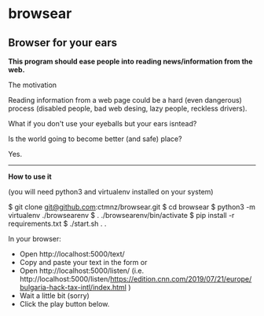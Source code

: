 # browsear

## Browser for your ears

**This program should ease people into reading news/information from the web.**

The motivation

Reading information from a web page could be a hard (even dangerous) process (disabled people, bad web desing, lazy people, reckless drivers). 

What if you don't use your eyeballs but your ears isntead?

Is the world going to become better (and safe) place? 

Yes.

----

**How to use it**

(you will need python3 and virtualenv installed on your system)

$ git clone git@github.com:ctmnz/browsear.git
$ cd browsear
$ python3 -m virtualenv ./browsearenv
$ . ./browsearenv/bin/activate
$ pip install -r requirements.txt
$ ./start.sh
.
.

In your browser:
 - Open http://localhost:5000/text/
 - Copy and paste your text in the form
or 
 - Open http://localhost:5000/listen/<url> (i.e. http://localhost:5000/listen/https://edition.cnn.com/2019/07/21/europe/bulgaria-hack-tax-intl/index.html ) 
 - Wait a little bit (sorry)
 - Click the play button below.


